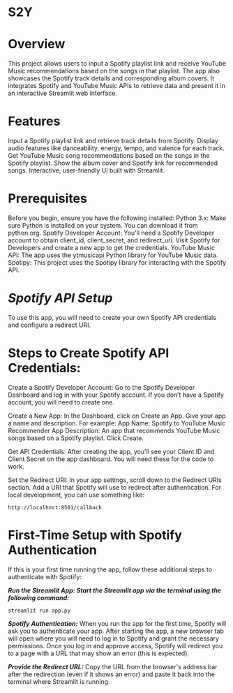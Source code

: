 # S2Y
# Overview
This project allows users to input a Spotify playlist link and receive YouTube Music recommendations based on the songs in that playlist. The app also showcases the Spotify track details and corresponding album covers. It integrates Spotify and YouTube Music APIs to retrieve data and present it in an interactive Streamlit web interface.

# Features
Input a Spotify playlist link and retrieve track details from Spotify.
Display audio features like danceability, energy, tempo, and valence for each track.
Get YouTube Music song recommendations based on the songs in the Spotify playlist.
Show the album cover and Spotify link for recommended songs.
Interactive, user-friendly UI built with Streamlit.

# Prerequisites
Before you begin, ensure you have the following installed:
Python 3.x: Make sure Python is installed on your system. You can download it from python.org.
Spotify Developer Account: You'll need a Spotify Developer account to obtain client_id, client_secret, and redirect_uri.
Visit Spotify for Developers and create a new app to get the credentials.
YouTube Music API: The app uses the ytmusicapi Python library for YouTube Music data.
Spotipy: This project uses the Spotipy library for interacting with the Spotify API.

# ***Spotify API Setup***
To use this app, you will need to create your own Spotify API credentials and configure a redirect URI.

# Steps to Create Spotify API Credentials:
Create a Spotify Developer Account:
Go to the Spotify Developer Dashboard and log in with your Spotify account.
If you don’t have a Spotify account, you will need to create one.

Create a New App:
In the Dashboard, click on Create an App.
Give your app a name and description. For example:
App Name: Spotify to YouTube Music Recommender
App Description: An app that recommends YouTube Music songs based on a Spotify playlist.
Click Create.

Get API Credentials:
After creating the app, you'll see your Client ID and Client Secret on the app dashboard. You will need these for the code to work.

Set the Redirect URI:
In your app settings, scroll down to the Redirect URIs section.
Add a URI that Spotify will use to redirect after authentication. For local development, you can use something like:

```
http://localhost:8501/callback
```


# First-Time Setup with Spotify Authentication
If this is your first time running the app, follow these additional steps to authenticate with Spotify:

***Run the Streamlit App: Start the Streamlit app via the terminal using the following command:***
```
streamlit run app.py
```
***Spotify Authentication:***
When you run the app for the first time, Spotify will ask you to authenticate your app.
After starting the app, a new browser tab will open where you will need to log in to Spotify and grant the necessary permissions.
Once you log in and approve access, Spotify will redirect you to a page with a URL that may show an error (this is expected).

***Provide the Redirect URL:***
Copy the URL from the browser's address bar after the redirection (even if it shows an error) and paste it back into the terminal where Streamlit is running.

